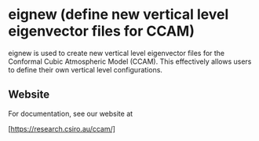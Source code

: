 # eignew (define new vertical level eigenvector files for CCAM)

eignew is used to create new vertical level eigenvector files for the
Conformal Cubic Atmospheric Model (CCAM).  This effectively allows users to
define their own vertical level configurations.

## Website

For documentation, see our website at

[https://research.csiro.au/ccam/]

